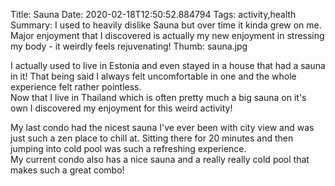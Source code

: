 Title: Sauna
Date: 2020-02-18T12:50:52.884794
Tags: activity,health
Summary: I used to heavily dislike Sauna but over time it kinda grew on me. Major enjoyment that I discovered is actually my new enjoyment in stressing my body - it weirdly feels rejuvenating!
Thumb: sauna.jpg

I actually used to live in Estonia and even stayed in a house that had a sauna in it! That being said I always felt uncomfortable in one and the whole experience felt rather pointless.  
Now that I live in Thailand which is often pretty much a big sauna on it's own I discovered my enjoyment for this weird activity! 

My last condo had the nicest sauna I've ever been with city view and was just such a zen place to chill at. Sitting there for 20 minutes and then jumping into cold pool was such a refreshing experience.  
My current condo also has a nice sauna and a really really cold pool that makes such a great combo!
